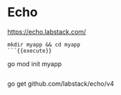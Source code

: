 # Echo

https://echo.labstack.com/


```
mkdir myapp && cd myapp
```{{execute}}

```
go mod init myapp
```{{execute}}

```
go get github.com/labstack/echo/v4
```{{execute}}

